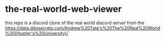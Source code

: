 # the-real-world-web-viewer
this repo is a discord clone of the real world discord server from the https://data.ddosecrets.com/Andrew%20Tate's%20The%20Real%20World%20(Hustler's%20University)/
